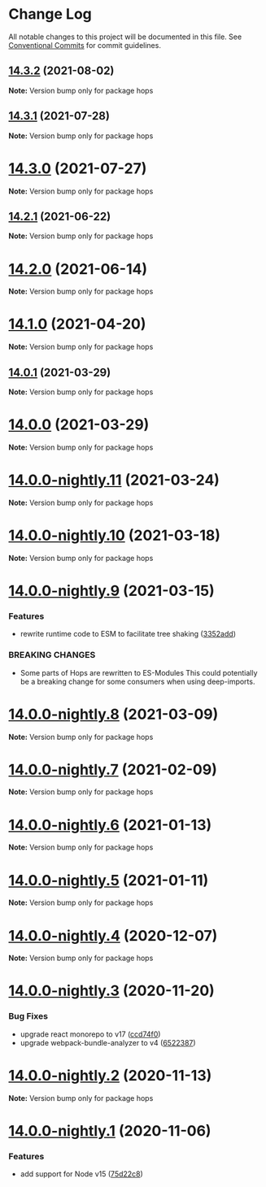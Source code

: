 # Change Log

All notable changes to this project will be documented in this file.
See [Conventional Commits](https://conventionalcommits.org) for commit guidelines.

## [14.3.2](https://github.com/xing/hops/compare/v14.3.1...v14.3.2) (2021-08-02)

**Note:** Version bump only for package hops





## [14.3.1](https://github.com/xing/hops/compare/v14.3.0...v14.3.1) (2021-07-28)

**Note:** Version bump only for package hops





# [14.3.0](https://github.com/xing/hops/compare/v14.2.1...v14.3.0) (2021-07-27)

**Note:** Version bump only for package hops





## [14.2.1](https://github.com/xing/hops/compare/v14.2.0...v14.2.1) (2021-06-22)

**Note:** Version bump only for package hops





# [14.2.0](https://github.com/xing/hops/compare/v14.1.0...v14.2.0) (2021-06-14)

**Note:** Version bump only for package hops





# [14.1.0](https://github.com/xing/hops/compare/v14.0.1...v14.1.0) (2021-04-20)

**Note:** Version bump only for package hops





## [14.0.1](https://github.com/xing/hops/compare/v14.0.0...v14.0.1) (2021-03-29)

**Note:** Version bump only for package hops





# [14.0.0](https://github.com/xing/hops/compare/v14.0.0-nightly.11...v14.0.0) (2021-03-29)

**Note:** Version bump only for package hops





# [14.0.0-nightly.11](https://github.com/xing/hops/compare/v14.0.0-nightly.10...v14.0.0-nightly.11) (2021-03-24)

**Note:** Version bump only for package hops





# [14.0.0-nightly.10](https://github.com/xing/hops/compare/v14.0.0-nightly.9...v14.0.0-nightly.10) (2021-03-18)

**Note:** Version bump only for package hops





# [14.0.0-nightly.9](https://github.com/xing/hops/compare/v14.0.0-nightly.7...v14.0.0-nightly.9) (2021-03-15)


### Features

* rewrite runtime code to ESM to facilitate tree shaking ([3352add](https://github.com/xing/hops/commit/3352adda0476c199275d2162a7c51955ab0990f2))


### BREAKING CHANGES

* Some parts of Hops are rewritten to ES-Modules
This could potentially be a breaking change for some consumers when
using deep-imports.





# [14.0.0-nightly.8](https://github.com/xing/hops/compare/v14.0.0-nightly.7...v14.0.0-nightly.8) (2021-03-09)

**Note:** Version bump only for package hops





# [14.0.0-nightly.7](https://github.com/xing/hops/compare/v14.0.0-nightly.6...v14.0.0-nightly.7) (2021-02-09)

**Note:** Version bump only for package hops





# [14.0.0-nightly.6](https://github.com/xing/hops/compare/v14.0.0-nightly.5...v14.0.0-nightly.6) (2021-01-13)

**Note:** Version bump only for package hops





# [14.0.0-nightly.5](https://github.com/xing/hops/compare/v14.0.0-nightly.4...v14.0.0-nightly.5) (2021-01-11)

**Note:** Version bump only for package hops





# [14.0.0-nightly.4](https://github.com/xing/hops/compare/v14.0.0-nightly.3...v14.0.0-nightly.4) (2020-12-07)

**Note:** Version bump only for package hops





# [14.0.0-nightly.3](https://github.com/xing/hops/compare/v14.0.0-nightly.2...v14.0.0-nightly.3) (2020-11-20)


### Bug Fixes

* upgrade react monorepo to v17 ([ccd74f0](https://github.com/xing/hops/commit/ccd74f01923b8b902c64deaa8990b67cfe781bed))
* upgrade webpack-bundle-analyzer to v4 ([6522387](https://github.com/xing/hops/commit/65223876a1a35e936036194511de0a4ac4fbbb9f))





# [14.0.0-nightly.2](https://github.com/xing/hops/compare/v14.0.0-nightly.1...v14.0.0-nightly.2) (2020-11-13)

**Note:** Version bump only for package hops





# [14.0.0-nightly.1](https://github.com/xing/hops/compare/v13.0.0...v14.0.0-nightly.1) (2020-11-06)


### Features

* add support for Node v15 ([75d22c8](https://github.com/xing/hops/commit/75d22c88db5beab3fa4f3edf29ccd5c5fb29fd2f))
